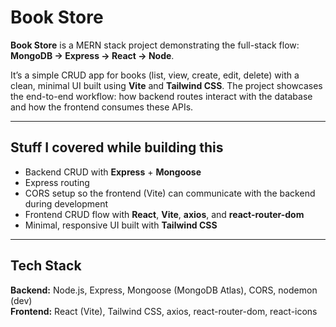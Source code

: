 # Book Store

**Book Store** is a MERN stack project demonstrating the full-stack flow: **MongoDB → Express → React → Node**.

It’s a simple CRUD app for books (list, view, create, edit, delete) with a clean, minimal UI built using **Vite** and **Tailwind CSS**.
The project showcases the end-to-end workflow: how backend routes interact with the database and how the frontend consumes these APIs.

---

## Stuff I covered while building this

- Backend CRUD with **Express** + **Mongoose**
- Express routing
- CORS setup so the frontend (Vite) can communicate with the backend during development
- Frontend CRUD flow with **React**, **Vite**, **axios**, and **react-router-dom**
- Minimal, responsive UI built with **Tailwind CSS**

---

## Tech Stack

**Backend:** Node.js, Express, Mongoose (MongoDB Atlas), CORS, nodemon (dev)  
**Frontend:** React (Vite), Tailwind CSS, axios, react-router-dom, react-icons
